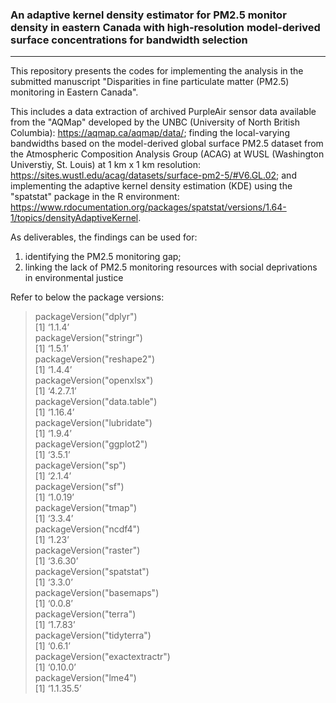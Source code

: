 ###  An adaptive kernel density estimator for PM2.5 monitor density in eastern Canada with high-resolution model-derived surface concentrations for bandwidth selection
-----------------------------------------------------------------------------------------------------------------------------------------------------------------------

This repository presents the codes for implementing the analysis in the submitted manuscript "Disparities in fine particulate matter (PM2.5) monitoring in Eastern Canada".

This includes a data extraction of archived PurpleAir sensor data available from the "AQMap" developed by the UNBC (University of North British Columbia): https://aqmap.ca/aqmap/data/; finding the local-varying bandwidths based on the model-derived global surface PM2.5 dataset from the Atmospheric Composition Analysis Group (ACAG) at WUSL (Washington Universtiy, St. Louis) at 1 km x 1 km resolution: https://sites.wustl.edu/acag/datasets/surface-pm2-5/#V6.GL.02; and implementing the adaptive kernel density estimation (KDE) using the "spatstat" package in the R environment: https://www.rdocumentation.org/packages/spatstat/versions/1.64-1/topics/densityAdaptiveKernel. 

As deliverables, the findings can be used for: 
  1) identifying the PM2.5 monitoring gap;
  2) linking the lack of PM2.5 monitoring resources with social deprivations in environmental justice

Refer to below the package versions:
>>
> packageVersion("dplyr") <br>
[1] ‘1.1.4’ <br>
> packageVersion("stringr") <br>
[1] ‘1.5.1’ <br>
> packageVersion("reshape2") <br>
[1] ‘1.4.4’ <br>
> packageVersion("openxlsx") <br>
[1] ‘4.2.7.1’ <br>
> packageVersion("data.table") <br>
[1] ‘1.16.4’ <br>
> packageVersion("lubridate") <br>
[1] ‘1.9.4’ <br>
> packageVersion("ggplot2") <br>
[1] ‘3.5.1’ <br>
> packageVersion("sp") <br>
[1] ‘2.1.4’ <br>
> packageVersion("sf") <br>
[1] ‘1.0.19’ <br>
> packageVersion("tmap") <br>
[1] ‘3.3.4’ <br>
> packageVersion("ncdf4") <br>
[1] ‘1.23’ <br>
> packageVersion("raster") <br>
[1] ‘3.6.30’ <br>
> packageVersion("spatstat") <br>
[1] ‘3.3.0’ <br>
> packageVersion("basemaps") <br>
[1] ‘0.0.8’ <br>
> packageVersion("terra") <br>
[1] ‘1.7.83’ <br>
> packageVersion("tidyterra") <br>
[1] ‘0.6.1’ <br>
> packageVersion("exactextractr") <br>
[1] ‘0.10.0’ <br>
> packageVersion("lme4") <br>
[1] ‘1.1.35.5’ <br>

